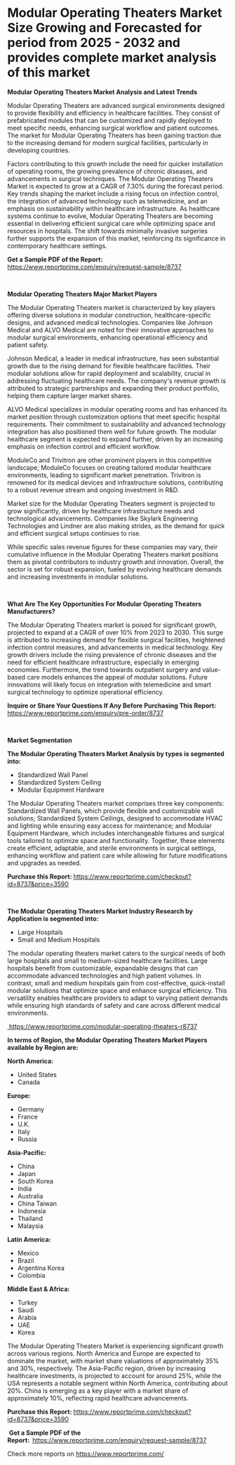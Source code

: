 <p><h1>Modular Operating Theaters Market Size Growing and Forecasted for period from 2025 - 2032 and provides complete market analysis of this market</h1></p><p><strong>Modular Operating Theaters Market Analysis and Latest Trends</strong></p>
<p><p>Modular Operating Theaters are advanced surgical environments designed to provide flexibility and efficiency in healthcare facilities. They consist of prefabricated modules that can be customized and rapidly deployed to meet specific needs, enhancing surgical workflow and patient outcomes. The market for Modular Operating Theaters has been gaining traction due to the increasing demand for modern surgical facilities, particularly in developing countries. </p><p>Factors contributing to this growth include the need for quicker installation of operating rooms, the growing prevalence of chronic diseases, and advancements in surgical techniques. The Modular Operating Theaters Market is expected to grow at a CAGR of 7.30% during the forecast period. Key trends shaping the market include a rising focus on infection control, the integration of advanced technology such as telemedicine, and an emphasis on sustainability within healthcare infrastructure. As healthcare systems continue to evolve, Modular Operating Theaters are becoming essential in delivering efficient surgical care while optimizing space and resources in hospitals. The shift towards minimally invasive surgeries further supports the expansion of this market, reinforcing its significance in contemporary healthcare settings.</p></p>
<p><strong>Get a Sample PDF of the Report:&nbsp;</strong> <a href="https://www.reportprime.com/enquiry/request-sample/8737?utm_campaign=2116&utm_medium=2&utm_source=Github&utm_content=ia&utm_term=20032025&utm_id=modular-operating-theaters">https://www.reportprime.com/enquiry/request-sample/8737</a></p>
<p>&nbsp;</p>
<p><strong>Modular Operating Theaters Major Market Players</strong></p>
<p><p>The Modular Operating Theaters market is characterized by key players offering diverse solutions in modular construction, healthcare-specific designs, and advanced medical technologies. Companies like Johnson Medical and ALVO Medical are noted for their innovative approaches to modular surgical environments, enhancing operational efficiency and patient safety.</p><p>Johnson Medical, a leader in medical infrastructure, has seen substantial growth due to the rising demand for flexible healthcare facilities. Their modular solutions allow for rapid deployment and scalability, crucial in addressing fluctuating healthcare needs. The company's revenue growth is attributed to strategic partnerships and expanding their product portfolio, helping them capture larger market shares.</p><p>ALVO Medical specializes in modular operating rooms and has enhanced its market position through customization options that meet specific hospital requirements. Their commitment to sustainability and advanced technology integration has also positioned them well for future growth. The modular healthcare segment is expected to expand further, driven by an increasing emphasis on infection control and efficient workflow.</p><p>ModuleCo and Trivitron are other prominent players in this competitive landscape; ModuleCo focuses on creating tailored modular healthcare environments, leading to significant market penetration. Trivitron is renowned for its medical devices and infrastructure solutions, contributing to a robust revenue stream and ongoing investment in R&D.</p><p>Market size for the Modular Operating Theaters segment is projected to grow significantly, driven by healthcare infrastructure needs and technological advancements. Companies like Skylark Engineering Technologies and Lindner are also making strides, as the demand for quick and efficient surgical setups continues to rise.</p><p>While specific sales revenue figures for these companies may vary, their cumulative influence in the Modular Operating Theaters market positions them as pivotal contributors to industry growth and innovation. Overall, the sector is set for robust expansion, fueled by evolving healthcare demands and increasing investments in modular solutions.</p></p>
<p>&nbsp;</p>
<p><strong>What Are The Key Opportunities For Modular Operating Theaters Manufacturers?</strong></p>
<p><p>The Modular Operating Theaters market is poised for significant growth, projected to expand at a CAGR of over 10% from 2023 to 2030. This surge is attributed to increasing demand for flexible surgical facilities, heightened infection control measures, and advancements in medical technology. Key growth drivers include the rising prevalence of chronic diseases and the need for efficient healthcare infrastructure, especially in emerging economies. Furthermore, the trend towards outpatient surgery and value-based care models enhances the appeal of modular solutions. Future innovations will likely focus on integration with telemedicine and smart surgical technology to optimize operational efficiency.</p></p>
<p><strong>Inquire or Share Your Questions If Any Before Purchasing This Report:</strong> <a href="https://www.reportprime.com/enquiry/pre-order/8737?utm_campaign=2116&utm_medium=2&utm_source=Github&utm_content=ia&utm_term=20032025&utm_id=modular-operating-theaters">https://www.reportprime.com/enquiry/pre-order/8737</a></p>
<p>&nbsp;</p>
<p><strong>Market Segmentation</strong></p>
<p><strong>The Modular Operating Theaters Market Analysis by types is segmented into:</strong></p>
<p><ul><li>Standardized Wall Panel</li><li>Standardized System Ceiling</li><li>Modular Equipment Hardware</li></ul></p>
<p><p>The Modular Operating Theaters market comprises three key components: Standardized Wall Panels, which provide flexible and customizable wall solutions; Standardized System Ceilings, designed to accommodate HVAC and lighting while ensuring easy access for maintenance; and Modular Equipment Hardware, which includes interchangeable fixtures and surgical tools tailored to optimize space and functionality. Together, these elements create efficient, adaptable, and sterile environments in surgical settings, enhancing workflow and patient care while allowing for future modifications and upgrades as needed.</p></p>
<p><strong>Purchase this Report:&nbsp;</strong><a href="https://www.reportprime.com/checkout?id=8737&price=3590&utm_campaign=2116&utm_medium=2&utm_source=Github&utm_content=ia&utm_term=20032025&utm_id=modular-operating-theaters">https://www.reportprime.com/checkout?id=8737&price=3590</a></p>
<p>&nbsp;</p>
<p><strong>The Modular Operating Theaters Market Industry Research by Application is segmented into:</strong></p>
<p><ul><li>Large Hospitals</li><li>Small and Medium Hospitals</li></ul></p>
<p><p>The modular operating theaters market caters to the surgical needs of both large hospitals and small to medium-sized healthcare facilities. Large hospitals benefit from customizable, expandable designs that can accommodate advanced technologies and high patient volumes. In contrast, small and medium hospitals gain from cost-effective, quick-install modular solutions that optimize space and enhance surgical efficiency. This versatility enables healthcare providers to adapt to varying patient demands while ensuring high standards of safety and care across different medical environments.</p></p>
<p><a href="https://www.reportprime.com/modular-operating-theaters-r8737?utm_campaign=2116&utm_medium=2&utm_source=Github&utm_content=ia&utm_term=20032025&utm_id=modular-operating-theaters">&nbsp;https://www.reportprime.com/modular-operating-theaters-r8737</a></p>
<p><strong>In terms of Region, the Modular Operating Theaters Market Players available by Region are:</strong></p>
<p>
    <p> <strong> North America: </strong>
        <ul>
            <li>United States</li>
            <li>Canada</li>
        </ul>
        </p> 
    <p> <strong> Europe: </strong>
        <ul>
            <li>Germany</li>
            <li>France</li>
            <li>U.K.</li>
            <li>Italy</li>
            <li>Russia</li>
        </ul>
        </p> 
    <p> <strong> Asia-Pacific: </strong>
        <ul>
            <li>China</li>
            <li>Japan</li>
            <li>South Korea</li>
            <li>India</li>
            <li>Australia</li>
            <li>China Taiwan</li>
            <li>Indonesia</li>
            <li>Thailand</li>
            <li>Malaysia</li>
        </ul>
        </p> 
    <p> <strong> Latin America: </strong>
        <ul>
            <li>Mexico</li>
            <li>Brazil</li>
            <li>Argentina Korea</li>
            <li>Colombia</li>
        </ul>
        </p> 
    <p> <strong> Middle East & Africa: </strong>
        <ul>
            <li>Turkey</li>
            <li>Saudi</li>
            <li>Arabia</li>
            <li>UAE</li>
            <li>Korea</li>
        </ul>
    </p>
    </p>
<p><p>The Modular Operating Theaters Market is experiencing significant growth across various regions. North America and Europe are expected to dominate the market, with market share valuations of approximately 35% and 30%, respectively. The Asia-Pacific region, driven by increasing healthcare investments, is projected to account for around 25%, while the USA represents a notable segment within North America, contributing about 20%. China is emerging as a key player with a market share of approximately 10%, reflecting rapid healthcare advancements.</p></p>
<p><strong>Purchase this Report: </strong><a href="https://www.reportprime.com/checkout?id=8737&price=3590&utm_campaign=2116&utm_medium=2&utm_source=Github&utm_content=ia&utm_term=20032025&utm_id=modular-operating-theaters">https://www.reportprime.com/checkout?id=8737&price=3590</a></p>
<p>&nbsp;<strong>Get a Sample PDF of the Report:&nbsp;&nbsp;</strong><a href="https://www.reportprime.com/enquiry/request-sample/8737?utm_campaign=2116&utm_medium=2&utm_source=Github&utm_content=ia&utm_term=20032025&utm_id=modular-operating-theaters">https://www.reportprime.com/enquiry/request-sample/8737</a></p>
<p><strong></strong></p>
<p>Check more reports on <a href="https://www.reportprime.com/?utm_campaign=2116&utm_medium=2&utm_source=Github&utm_content=ia&utm_term=20032025&utm_id=modular-operating-theaters">https://www.reportprime.com/</a></p>